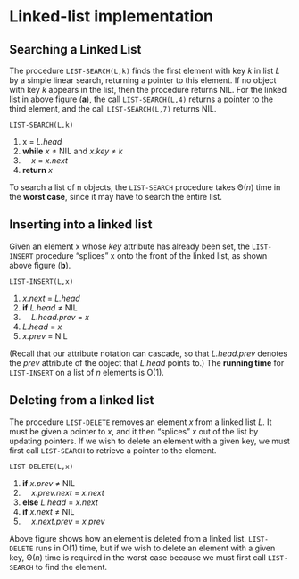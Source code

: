 # Linked-list implementation

## Searching a Linked List

The procedure `LIST-SEARCH(L,k)` finds the first element with key _k_ in list _L_ by a simple linear search, returning a pointer to this element. If no object with key _k_ appears in the list, then the procedure returns NIL. For the linked list in above figure (**a**), the call `LIST-SEARCH(L,4)` returns a pointer to the third element, and the call `LIST-SEARCH(L,7)` returns NIL.

`LIST-SEARCH(L,k)`

1. x = _L.head_
2. **while** _x_ &#8800; NIL and _x.key_ &#8800; _k_
3. &nbsp;&nbsp;&nbsp;&nbsp;_x_ = _x.next_
4. **return** _x_

To search a list of n objects, the `LIST-SEARCH` procedure takes &Theta;(_n_) time in the **worst case**, since it may have to search the entire list.

## Inserting into a linked list

Given an element x whose _key_ attribute has already been set, the `LIST-INSERT` procedure “splices” x onto the front of the linked list, as shown above figure (**b**).

`LIST-INSERT(L,x)`

1. _x.next_ = _L.head_
2. **if** _L.head_ &#8800; NIL
3. &nbsp;&nbsp;&nbsp;&nbsp;_L.head.prev_ = _x_
4. _L.head_ = _x_
5. _x.prev_ = NIL

(Recall that our attribute notation can cascade, so that _L.head.prev_ denotes the _prev_ attribute of the object that _L.head_ points to.) The **running time** for `LIST-INSERT` on a list of _n_ elements is &Omicron;(1).

## Deleting from a linked list

The procedure `LIST-DELETE` removes an element _x_ from a linked list _L_. It must be given a pointer to _x_, and it then “splices” _x_ out of the list by updating pointers. If we wish to delete an element with a given key, we must first call `LIST-SEARCH` to retrieve a pointer to the element.

`LIST-DELETE(L,x)`

1. **if** _x.prev_ &#8800; NIL
2. &nbsp;&nbsp;&nbsp;&nbsp;_x.prev.next_ = _x.next_
3. **else** _L.head_ = _x.next_
4. **if** _x.next_ &#8800; NIL
5. &nbsp;&nbsp;&nbsp;&nbsp;_x.next.prev_ = _x.prev_

Above figure shows how an element is deleted from a linked list. `LIST-DELETE` runs in &Omicron;(1) time, but if we wish to delete an element with a given key, &Theta;(_n_) time is required in the worst case because we must first call `LIST-SEARCH` to find the element.
